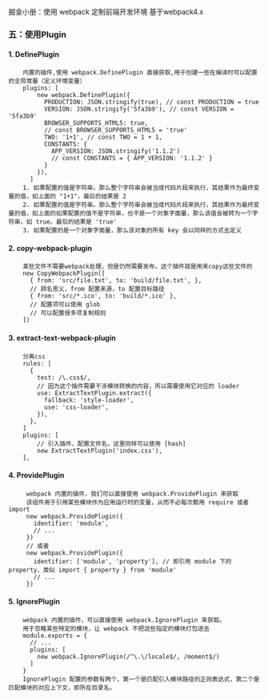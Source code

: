 掘金小册：使用 webpack 定制前端开发环境
基于webpack4.x

### 五：使用Plugin
#### 1.  DefinePlugin
        内置的插件,使用 webpack.DefinePlugin 直接获取,用于创建一些在编译时可以配置的全局常量（定义环境变量）
        plugins: [
            new webpack.DefinePlugin({
              PRODUCTION: JSON.stringify(true), // const PRODUCTION = true
              VERSION: JSON.stringify('5fa3b9'), // const VERSION = '5fa3b9'
              BROWSER_SUPPORTS_HTML5: true, 
              // const BROWSER_SUPPORTS_HTML5 = 'true'
              TWO: '1+1', // const TWO = 1 + 1,
              CONSTANTS: {
                APP_VERSION: JSON.stringify('1.1.2') 
                // const CONSTANTS = { APP_VERSION: '1.1.2' }
              }
            }),
          ]
        1. 如果配置的值是字符串，那么整个字符串会被当成代码片段来执行，其结果作为最终变量的值，如上面的 "1+1"，最后的结果是 2
        2. 如果配置的值是字符串，那么整个字符串会被当成代码片段来执行，其结果作为最终变量的值，如上面的如果配置的值不是字符串，也不是一个对象字面量，那么该值会被转为一个字符串，如 true，最后的结果是 'true'
        3. 如果配置的是一个对象字面量，那么该对象的所有 key 会以同样的方式去定义

#### 2. copy-webpack-plugin
        某些文件不需要webpack处理，但是仍然需要发布，这个插件就是用来copy这些文件的
        new CopyWebpackPlugin([
          { from: 'src/file.txt', to: 'build/file.txt', }, 
          // 顾名思义，from 配置来源，to 配置目标路径
          { from: 'src/*.ico', to: 'build/*.ico' }, 
          // 配置项可以使用 glob
          // 可以配置很多项复制规则
        ])

#### 3. extract-text-webpack-plugin
        分离css
        rules: [
          {
            test: /\.css$/,
            // 因为这个插件需要干涉模块转换的内容，所以需要使用它对应的 loader
            use: ExtractTextPlugin.extract({ 
              fallback: 'style-loader',
              use: 'css-loader',
            }), 
          },
        ]
        plugins: [
            // 引入插件，配置文件名，这里同样可以使用 [hash]
            new ExtractTextPlugin('index.css'),
        ],

#### 4. ProvidePlugin
         webpack 内置的插件，我们可以直接使用 webpack.ProvidePlugin 来获取
         该组件用于引用某些模块作为应用运行时的变量，从而不必每次都用 require 或者 import
         new webpack.ProvidePlugin({
           identifier: 'module',
           // ...
         })
         // 或者
         new webpack.ProvidePlugin({
           identifier: ['module', 'property'], // 即引用 module 下的 property，类似 import { property } from 'module'
           // ...
         })

#### 5. IgnorePlugin
        webpack 内置的插件，可以直接使用 webpack.IgnorePlugin 来获取。
        用于忽略某些特定的模块，让 webpack 不把这些指定的模块打包进去
        module.exports = {
          // ...
          plugins: [
            new webpack.IgnorePlugin(/^\.\/locale$/, /moment$/)
          ]
        }
        IgnorePlugin 配置的参数有两个，第一个是匹配引入模块路径的正则表达式，第二个是匹配模块的对应上下文，即所在目录名。